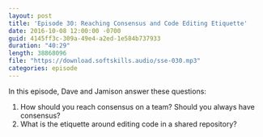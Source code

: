 ```yaml
---
layout: post
title: 'Episode 30: Reaching Consensus and Code Editing Etiquette'
date: 2016-10-08 12:00:00 -0700
guid: 4145ff3c-309a-49e4-a2ed-1e584b737933
duration: "40:29"
length: 38868096
file: "https://download.softskills.audio/sse-030.mp3"
categories: episode
---
```


In this episode, Dave and Jamison answer these questions:

1. How should you reach consensus on a team? Should you always have consensus?
2. What is the etiquette around editing code in a shared repository?
